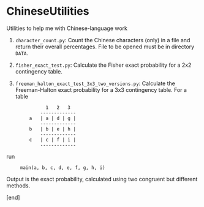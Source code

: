 ChineseUtilities
================

Utilities to help me with Chinese-language work

 1. `character_count.py`: Count the Chinese characters (only) in a file and return their overall percentages. File to be opened must be in directory `DATA`.
 1. `fisher_exact_test.py`: Calculate the Fisher exact probability for a 2x2 contingency table.
 2. `freeman_halton_exact_test_3x3_two_versions.py`: Calculate the Freeman-Halton exact probability for a 3x3 contingency table. For a table

                   1   2   3                                                        
                 -------------                                                       
             a   | a | d | g |                                                       
                 -------------                                                       
             b   | b | e | h |                                                       
                 -------------                                                       
             c   | c | f | i |                                                       
                 -------------                                                       
 run 
 
         main(a, b, c, d, e, f, g, h, i)

 Output is the exact probability, calculated using two congruent but different methods.

[end]
 
